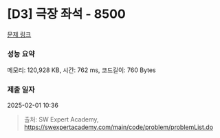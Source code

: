 # [D3] 극장 좌석 - 8500 

[문제 링크](https://swexpertacademy.com/main/code/problem/problemDetail.do?contestProbId=AWz5yIfq74QDFARQ) 

### 성능 요약

메모리: 120,928 KB, 시간: 762 ms, 코드길이: 760 Bytes

### 제출 일자

2025-02-01 10:36



> 출처: SW Expert Academy, https://swexpertacademy.com/main/code/problem/problemList.do